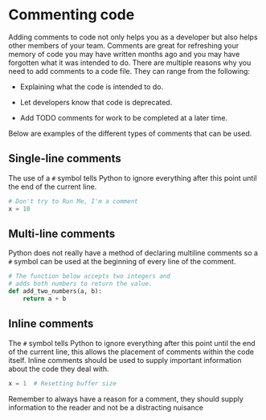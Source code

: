 # Commenting code

Adding comments to code not only helps you as a developer but also helps other members of your team. Comments are great for refreshing your memory of code you may have written months ago and you may have forgotten what it was intended to do. There are multiple reasons why you need to add comments to a code file. They can range from the following:

- Explaining what the code is intended to do.

- Let developers know that code is deprecated.

- Add TODO comments for work to be completed at a later time.

Below are examples of the different types of comments that can be used.

## Single-line comments

The use of a `#` symbol tells Python to ignore everything after this point until the end of the current line.

```python
# Don't try to Run Me, I'm a comment
x = 10
```

## Multi-line comments

Python does not really have a method of declaring multiline comments so a `#` symbol can be used at the beginning of every line of the comment.

```python
# The function below accepts two integers and
# adds both numbers to return the value.
def add_two_numbers(a, b):
    return a + b
```

## Inline comments

The `#` symbol tells Python to ignore everything after this point until the end of the current line, this allows the placement of comments within the code itself. Inline comments should be used to supply important information about the code they deal with.

```python
x = 1  # Resetting buffer size
```

Remember to always have a reason for a comment, they should supply information to the reader and not be a distracting nuisance

